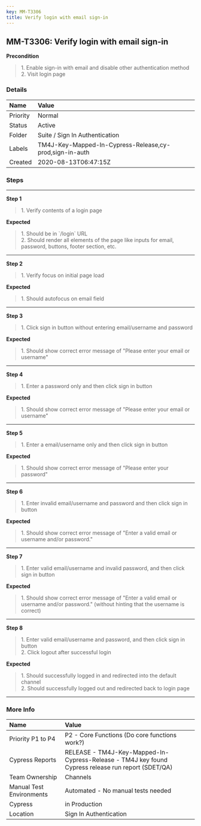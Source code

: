 ```yaml
---
key: MM-T3306
title: Verify login with email sign-in
---
```


## MM-T3306: Verify login with email sign-in

**Precondition**

> <article>1. Enable sign-in with email and disable other authentication method<br>2. Visit login page</article>

### Details

| Name     | Value                                                   |
| :------- | :------------------------------------------------------ |
| Priority | Normal                                                  |
| Status   | Active                                                  |
| Folder   | Suite / Sign In Authentication                          |
| Labels   | TM4J-Key-Mapped-In-Cypress-Release,cy-prod,sign-in-auth |
| Created  | 2020-08-13T06:47:15Z                                    |

### Steps

<hr/>

**Step 1**

> <article>1. Verify contents of a login page</article>

**Expected**

> <article>1. Should be in `/login` URL<br>2. Should render all elements of the page like inputs for email, password, buttons, footer section, etc.</article>

<hr/>

**Step 2**

> <article>1. Verify focus on initial page load</article>

**Expected**

> <article>1. Should autofocus on email field</article>

<hr/>

**Step 3**

> <article>1. Click sign in button without entering email/username and password</article>

**Expected**

> <article>​​​​1. Should show correct error message of "Please enter your email or username"</article>

<hr/>

**Step 4**

> <article>1. Enter a password only and then click sign in button</article>

**Expected**

> <article>​​​​1. Should show correct error message of "Please enter your email or username"</article>

<hr/>

**Step 5**

> <article>1. Enter a email/username only and then click sign in button</article>

**Expected**

> <article>1. Should show correct error message of "Please enter your password"</article>

<hr/>

**Step 6**

> <article>1. Enter invalid email/username and password and then click sign in button</article>

**Expected**

> <article>1. Should show correct error message of "Enter a valid email or username and/or password."</article>

<hr/>

**Step 7**

> <article>1. Enter valid email/username and invalid password, and then click sign in button</article>

**Expected**

> <article>1. Should show correct error message of "Enter a valid email or username and/or password." (without hinting that the username is correct)</article>

<hr/>

**Step 8**

> <article>1. Enter valid email/username and password, and then click sign in button<br>2. Click logout after successful login</article>

**Expected**

> <article>1. Should successfully logged in and redirected into the default channel<br>2. Should successfully logged out and redirected back to login page</article>

<hr/>

### More Info

| Name                     | Value                                                                                              |
| :----------------------- | :------------------------------------------------------------------------------------------------- |
| Priority P1 to P4        | P2 - Core Functions (Do core functions work?)                                                      |
| Cypress Reports          | RELEASE - TM4J-Key-Mapped-In-Cypress-Release - TM4J key found Cypress release run report (SDET/QA) |
| Team Ownership           | Channels                                                                                           |
| Manual Test Environments | Automated - No manual tests needed                                                                 |
| Cypress                  | in Production                                                                                      |
| Location                 | Sign In Authentication                                                                             |
